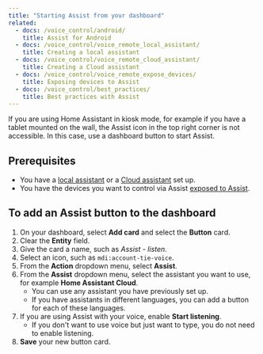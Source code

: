 ```yaml
---
title: "Starting Assist from your dashboard"
related:
  - docs: /voice_control/android/
    title: Assist for Android
  - docs: /voice_control/voice_remote_local_assistant/
    title: Creating a local assistant
  - docs: /voice_control/voice_remote_cloud_assistant/
    title: Creating a Cloud assistant
  - docs: /voice_control/voice_remote_expose_devices/
    title: Exposing devices to Assist
  - docs: /voice_control/best_practices/
    title: Best practices with Assist
---
```


If you are using Home Assistant in kiosk mode, for example if you have a tablet mounted on the wall, the Assist icon in the top right corner is not accessible. In this case, use a dashboard button to start Assist.

## Prerequisites

- You have a [local assistant](/voice_control/voice_remote_local_assistant/) or a [Cloud assistant](/voice_control/voice_remote_cloud_assistant/) set up.
- You have the devices you want to control via Assist [exposed to Assist](/voice_control/voice_remote_expose_devices/).

## To add an Assist button to the dashboard

1. On your dashboard, select **Add card** and select the **Button** card.
2. Clear the **Entity** field.
3. Give the card a name, such as *Assist - listen*.
4. Select an icon, such as `mdi:account-tie-voice`.
5. From the **Action** dropdown menu, select **Assist**.
6. From the **Assist** dropdown menu, select the assistant you want to use, for example **Home Assistant Cloud**.
   - You can use any assistant you have previously set up.
   - If you have assistants in different languages, you can add a button for each of these languages.
7. If you are using Assist with your voice, enable **Start listening**.
   - If you don't want to use voice but just want to type, you do not need to enable listening.
8. **Save** your new button card.
